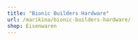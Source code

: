```yaml
---
title: "Bionic Builders Hardware"
url: /marikina/bionic-builders-hardware/
shop: Eisenwaren
---
```

